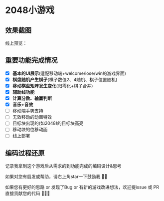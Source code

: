 2048小游戏
===

## 效果截图
线上预览：


## 重要功能完成情况
+ [x] **基本的UI展示**(适配移动端+welcome/lose/win的游戏界面)
+ [x] **棋盘随机产生棋子**(棋子数值2、4随机、棋子位置随机)
+ [x] **移动棋盘矩阵发生变化**(归零化+棋子合并)
+ [x] **辅助线功能**
+ [x] **计算分数、输赢判断**
+ [x] **音乐+音效**
+ [ ] 移动端手势支持
+ [ ] 无效移动的动画特效
+ [ ] 目标块出现的(如2048)的目标块高亮
+ [ ] 移动块的位移动画
+ [ ] 线上部署

## 编码过程还原
记录我拿到这个游戏后从需求的到功能完成的编码设计&思考

如果对您有启发或帮助，请右上角star一下鼓励我 🤣🤣

如果您有更好的思路 or 发现了Bug or 有新的游戏改进想法，欢迎提issue 或 PR直接贡献您的代码 👏👏👏 

